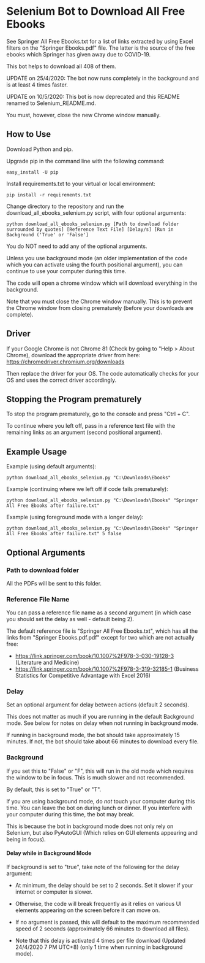 # Selenium Bot to Download All Free Ebooks

See Springer All Free Ebooks.txt for a list of links extracted by using Excel filters on the "Springer Ebooks.pdf"
file. The latter is the source of the free ebooks which Springer has given away due to COVID-19.

This bot helps to download all 408 of them.

UPDATE on 25/4/2020: The bot now runs completely in the background and is at least 4 times faster. 

UPDATE on 10/5/2020: This bot is now deprecated and this README renamed to Selenium_README.md. 

You must, however, close the new Chrome window manually.

## How to Use

Download Python and pip.

Upgrade pip in the command line with the following command:
``` 
easy_install -U pip
```

Install requirements.txt to your virtual or local environment:
```
pip install -r requirements.txt
```

Change directory to the repository and run the download_all_ebooks_selenium.py script, with four optional arguments:

```
python download_all_ebooks_selenium.py [Path to download folder surrounded by quotes] [Reference Text File] [Delay/s] [Run in Background ('True' or 'False']
```
You do NOT need to add any of the optional arguments.

Unless you use background mode (an older implementation of the code which you can activate using the fourth positional argument),
you can continue to use your computer during this time.

The code will open a chrome window which will download everything in the background.

Note that you must close the Chrome window manually. This is to prevent the Chrome window from closing prematurely (before your downloads are complete).
## Driver

If your Google Chrome is not Chrome 81 (Check by going to "Help > About Chrome), download the appropriate driver from here:
https://chromedriver.chromium.org/downloads

Then replace the driver for your OS. The code automatically checks for your OS and uses the correct driver accordingly.

## Stopping the Program prematurely

To stop the program prematurely, go to the console and press "Ctrl + C".

To continue where you left off, pass in a reference text file with the remaining links as an argument (second positional argument).

## Example Usage
Example (using default arguments):
```
python download_all_ebooks_selenium.py "C:\Downloads\Ebooks"
```

Example (continuing where we left off if code fails prematurely):
```
python download_all_ebooks_selenium.py "C:\Downloads\Ebooks" "Springer All Free Ebooks after failure.txt"
```

Example (using foreground mode with a longer delay):
```
python download_all_ebooks_selenium.py "C:\Downloads\Ebooks" "Springer All Free Ebooks after failure.txt" 5 false
```


## Optional Arguments

### Path to download folder

All the PDFs will be sent to this folder.

### Reference File Name

You can pass a reference file name as a second argument (in which case you should set the delay as well - default being 2).

The default reference file is "Springer All Free Ebooks.txt", which has all the links from "Springer Ebooks.pdf.pdf" except for 
two which are not actually free:

- https://link.springer.com/book/10.1007%2F978-3-030-19128-3 (Literature and Medicine)
- https://link.springer.com/book/10.1007%2F978-3-319-32185-1 (Business Statistics for Competitive Advantage with
      Excel 2016)

### Delay

Set an optional argument for delay between actions (default 2 seconds). 

This does not matter as much if you are running in the default Background mode. See below for notes on delay when not
running in background mode.

If running in background mode, the bot should take approximately 15 minutes. If not, the bot should take about 66 minutes to download every file.


### Background

If you set this to "False" or "F", this will run in the old mode which requires the window to be in focus. This is much 
slower and not recommended.

By default, this is set to "True" or "T".

If you are using background mode, do *not* touch your computer during this time. You can leave the bot on during lunch or dinner. If you interfere with 
your computer during this time, the bot may break. 

This is because the bot in background mode does not only rely on Selenium, but also PyAutoGUI (Which relies on GUI elements appearing and being in focus).

#### Delay while in Background Mode

If background is set to "true", take note of the following for the delay argument:

* At minimum, the delay should be set to 2 seconds. Set it slower if your internet or computer is slower.

* Otherwise, the code will break frequently as it relies on various UI elements appearing on the screen before it can move on.

* If no argument is passed, this will default to the maximum recommended speed of 2 seconds (approximately 66 minutes to
download all files). 

* Note that this delay is activated 4 times per file download (Updated 24/4/2020 7 PM UTC+8) (only 1 time when running in background mode).